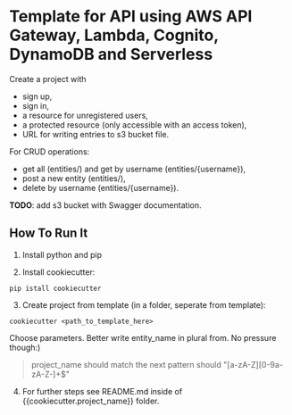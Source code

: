 # Template for API using AWS API Gateway, Lambda, Cognito, DynamoDB and Serverless

Create a project with 
 - sign up, 
 - sign in, 
 - a resource for unregistered users, 
 - a protected resource (only accessible with an access token),
 - URL for writing entries to s3 bucket file.

For CRUD operations:
 - get all (entities/) and get by username (entities/{username}),
 - post a new entity (entities/),
 - delete by username (entities/{username}).

**TODO**: add s3 bucket with Swagger documentation.

## How To Run It

1. Install python and pip

2. Install cookiecutter:
```
pip istall cookiecutter
```

3. Create project from template (in a folder, seperate from template):
```
cookiecutter <path_to_template_here>
```

Choose parameters. Better write entity_name in plural from. No pressure though:)
> project_name should match the next pattern should "[a-zA-Z][0-9a-zA-Z-]+$"

4. For further steps see README.md inside of {{cookiecutter.project_name}} folder.
